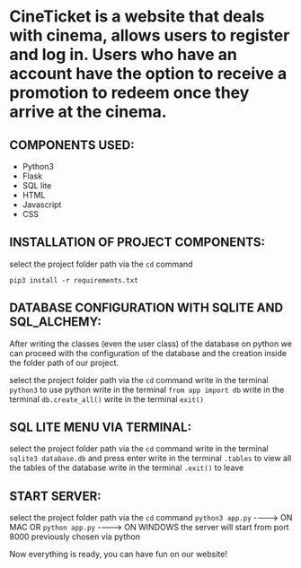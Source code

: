 # CineTicket is a website that deals with cinema, allows users to register and log in. Users who have an account have the option to receive a promotion to redeem once they arrive at the cinema.

## COMPONENTS USED:

- Python3
- Flask
- SQL lite
- HTML
- Javascript
- CSS


## INSTALLATION OF PROJECT COMPONENTS:

select the project folder path via the ```cd``` command

```
pip3 install -r requirements.txt
```

## DATABASE CONFIGURATION WITH SQLITE AND SQL_ALCHEMY:

After writing the classes (even the user class) of the database on python we can proceed with the configuration of the database and the creation inside the folder path of our project.

select the project folder path via the ```cd``` command
write in the terminal ```python3``` to use python
write in the terminal ```from app import db```
write in the terminal ```db.create_all()```
write in the terminal ```exit()```


## SQL LITE MENU VIA TERMINAL:

select the project folder path via the ```cd``` command
write in the terminal ```sqlite3 database.db``` and press enter
write in the terminal ```.tables``` to view all the tables of the database
write in the terminal ```.exit()``` to leave


## START SERVER:

select the project folder path via the ```cd``` command
```python3 app.py``` ----> ON MAC OR ```python app.py``` ----> ON WINDOWS
the server will start from port 8000 previously chosen via python

Now everything is ready, you can have fun on our website!